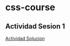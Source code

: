 # css-course

## Actividad Sesion 1
[Actividad Solucion](https://codepen.io/c1nemaclub/pen/RwqmWpP)
